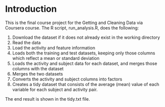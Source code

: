 # Introduction

This is the final course project for the Getting and Cleaning Data via Coursera course. The R script, run_analysis.R, does the following:

1. Download the dataset if it does not already exist in the working directory
2. Read the data
3. Load the activity and feature information
4. Loads both the training and test datasets, keeping only those columns which reflect a mean or standard deviation
5. Loads the activity and subject data for each dataset, and merges those columns with the dataset
6. Merges the two datasets
7. Converts the activity and subject columns into factors
8. Creates a tidy dataset that consists of the average (mean) value of each variable for each subject and activity pair.

The end result is shown in the tidy.txt file.
